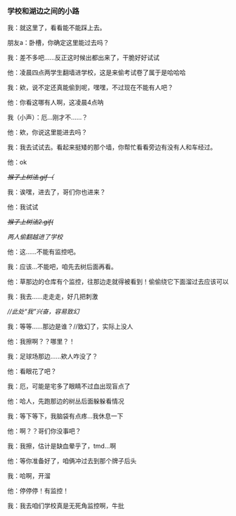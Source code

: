 ### 学校和湖边之间的小路

我：就这里了，看看能不能踩上去。

朋友a：卧槽，你确定这里能过去吗？

我：差不多吧......反正这时候出都出来了，干脆好好试试

他：凌晨四点两学生翻墙进学校，这是来偷考试卷了属于是哈哈哈

我：欸，说不定还真能偷到呢，嘿嘿，不过现在不能有人吧？

他：你看这哪有人啊，这凌晨4点呐

我（小声）：厄...刚才不......？

他：欸，你说这里能进去吗？

我：我去试试去。看起来挺矮的那个墙，你帮忙看看旁边有没有人和车经过。

他：ok

*~~猴子上树法.gif（~~*

我：诶嘿，进去了，哥们你也进来？

他：我试试

*~~猴子上树法2.gif(~~*

*两人偷翻越进了学校*



他：这......不能有监控吧。

我：应该...不能吧，咱先去树后面再看。

他：草那边的仓库有个监控，往那边走就得被看到！偷偷绕它下面溜过去应该可以

我：我去......走走走，好几把刺激

*//此处“我”兴奋，容易致幻*

我：等等......那边是谁？//致幻了，实际上没人

他：我擦啊？？哪里？！

我：足球场那边......欸人咋没了？

他：看眼花了吧？

我：厄，可能是宅多了眼睛不过血出现盲点了

他：哈人，先跑那边的树丛后面躲躲看情况

我：等下等下，我脑袋有点疼...我休息一下

他：啊？？哥们你没事吧？

我：我擦，估计是缺血晕乎了，tmd...啊

他：等你准备好了，咱俩冲过去到那个牌子后头

我：哈啊，开溜



他：停停停！有监控！

我：我去咱们学校真是无死角监控啊，牛批

